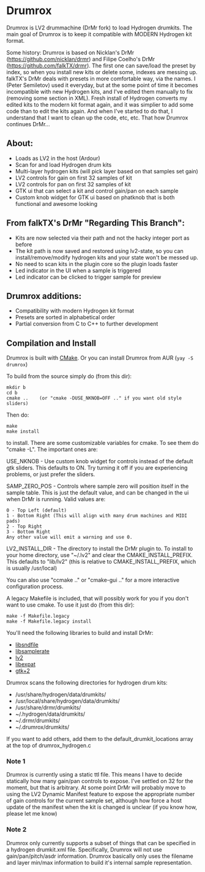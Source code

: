 Drumrox
=======

Drumrox is LV2 drummachine (DrMr fork) to load Hydrogen drumkits. The main goal of Drumrox is to keep it compatible with MODERN Hydrogen kit format.

Some history: Drumrox is based on Nicklan's DrMr (https://github.com/nicklan/drmr) and Filipe Coelho's DrMr (https://github.com/falkTX/drmr). The first one can save/load the preset by index, so when you install new kits or delete some, indexes are messing up. falkTX's DrMr deals with presets in more comfortable way, via the names. I (Peter Semiletov) used it everyday, but at the some point of time it becomes incompatible with new Hydrogen kits, and I've edited them manually to fix (removing some section in XML). Fresh install of Hydrogen converts my edited kits to the modern kit format again, and it was simplier to add some code than to edit the kits again. And when I've started to do that, I understand that I want to clean up the code, etc, etc. That how Drumrox continues DrMr...


About:
-----

- Loads as LV2 in the host (Ardour)
- Scan for and load Hydrogen drum kits
- Multi-layer hydrogen kits (will pick layer based on that samples set gain)
- LV2 controls for gain on first 32 samples of kit
- LV2 controls for pan on first 32 samples of kit
- GTK ui that can select a kit and control gain/pan on each sample
- Custom knob widget for GTK ui based on phatknob that is both functional and awesome looking

From falkTX's DrMr "Regarding This Branch":
-------------------------------------------

- Kits are now selected via their path and not the hacky integer port as before
- The kit path is now saved and restored using lv2-state, so you can install/remove/modify hydrogen kits and your state won't be messed up.
- No need to scan kits in the plugin core so the plugin loads faster
- Led indicator in the UI when a sample is triggered
- Led indicator can be clicked to trigger sample for preview


Drumrox additions:
------------------

- Compatibility with modern Hydrogen kit format
- Presets are sorted in alphabetical order
- Partial conversion from C to C++ to further development


Compilation and Install
-----------------------
Drumrox is built with [CMake](http://www.cmake.org). Or you can install Drumrox from AUR (``yay -S drumrox``)

To build from the source simply do (from this dir):

    mkdir b
    cd b
    cmake ..    (or "cmake -DUSE_NKNOB=OFF .." if you want old style sliders)

Then do:

    make
    make install

to install.  There are some customizable variables for cmake.  To see them do "cmake -L".  The important ones are:

USE_NKNOB - Use custom knob widget for controls instead of the default gtk sliders.  This defaults to ON.  Try turning it off if you are experiencing problems, or just prefer the sliders.

SAMP_ZERO_POS - Controls where sample zero will position itself in the sample table.  This is just the default value, and can be changed in the ui when DrMr is running.  Valid values are:

    0 - Top Left (default)
    1 - Bottom Right (This will align with many drum machines and MIDI pads)
    2 - Top Right
    3 - Bottom Right
    Any other value will emit a warning and use 0.

LV2_INSTALL_DIR - The directory to install the DrMr plugin to. To install to your home directory, use "~/.lv2" and clear the CMAKE_INSTALL_PREFIX. This defaults to "lib/lv2" (this is relative to CMAKE_INSTALL_PREFIX, which is usually /usr/local)

You can also use "ccmake .." or "cmake-gui .." for a more interactive configuration process.

A legacy Makefile is included, that will possibly work for you if you don't want to use cmake.  To use it just do (from this dir):

    make -f Makefile.legacy
    make -f Makefile.legacy install

You'll need the following libraries to build and install DrMr:

- [libsndfile](http://www.mega-nerd.com/libsndfile/)
- [libsamplerate](http://www.mega-nerd.com/SRC/index.html)
- [lv2](http://lv2plug.in/)
- [libexpat](https://libexpat.github.io)
- [gtk+2](http://www.gtk.org)

Drumrox scans the following directories for hydrogen drum kits:

- /usr/share/hydrogen/data/drumkits/
- /usr/local/share/hydrogen/data/drumkits/
- /usr/share/drmr/drumkits/
- ~/.hydrogen/data/drumkits/
- ~/.drmr/drumkits/
- ~/.drumrox/drumkits/

If you want to add others, add them to the default_drumkit_locations array at the top of drumrox_hydrogen.c

### Note 1
Drumrox is currently using a static ttl file.  This means I have to decide statically how many gain/pan controls to expose.  I've settled on 32 for the moment, but that is arbitrary.  At some point DrMr will probably move to using the LV2 Dynamic Manifest feature to expose the appropriate number of gain controls for the current sample set, although how force a host update of the manifest when the kit is changed is unclear (if you know how, please let me know)

### Note 2
Drumrox only currently supports a subset of things that can be specified in a hydrogen drumkit.xml file.  Specifically, Drumrox will not use gain/pan/pitch/asdr information.  Drumrox basically only uses the filename and layer min/max information to build it's internal sample representation.
